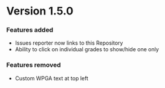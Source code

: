 # Version 1.5.0

### Features added
- Issues reporter now links to this Repository
- Ability to click on individual grades to show/hide one only

### Features removed
- Custom WPGA text at top left

